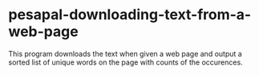 # pesapal-downloading-text-from-a-web-page
This program downloads the text when given a web page and output a sorted list of unique words on the page with counts of the occurences.
